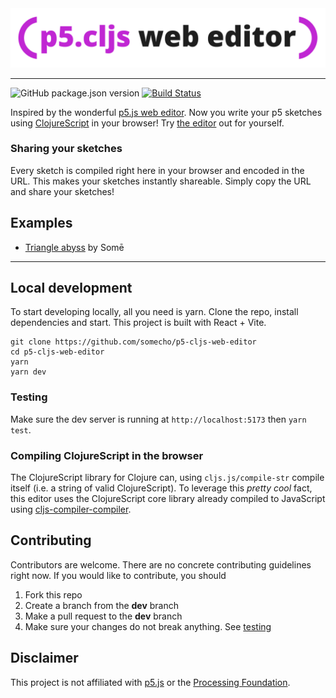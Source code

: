 <div align="center">
  <img src="./assets/banner.png/">
</div>           

---
![GitHub package.json version](https://img.shields.io/github/package-json/v/p5cljs-editor/p5cljs-editor.github.io)
[![Build Status](https://img.shields.io/endpoint.svg?url=https%3A%2F%2Factions-badge.atrox.dev%2Fp5cljs-editor%2Fp5cljs-editor.github.io%2Fbadge%3Fref%3Dmaster&style=flat)](https://actions-badge.atrox.dev/p5cljs-editor/p5cljs-editor.github.io/goto?ref=master)

Inspired by the wonderful [p5.js web editor](https://editor.p5js.org/). Now you write your p5 sketches using [ClojureScript](https://clojurescript.org/) in your browser! Try [the editor](https://p5cljs-editor.onrender.com/) out for yourself.

### Sharing your sketches
Every sketch is compiled right here in your browser and encoded in the URL. This makes your sketches instantly shareable. Simply copy the URL and share your sketches!

## Examples
- [Triangle abyss](https://p5cljs-editor.onrender.com/?sketch=dVPRTttAEHzPV4xaUdlAYmMUhEiFhChtkUBIJDwhHi7xJr7i%2BNy7c8Cf1N%2Fol3XvHCcO0JOi2N6d2dndudHfP0mcJBirJeEyU73RJJMGL0o%2Fg%2F9zOaPCUIqqSEnDZgRLemmg5v7l9nrS5gyA3ui70hCYqbI%2BhCHC18za0pxFkSo5R1V6RgOlF9EaYyImOB%2F0RhcPk59392ddGdeTm6szTLQUxSInXExrY9DHDyoqoWscHaIRXk2X0hipil4vSGmOycUDTgbJ6fHR6XAYNh8LlCqvF5wDfLonW%2BnCsM5cGus6Sb5hRdqyJt%2BYgKZFlQvdogafGPf4ihpapLIyKKpl38iU078wYG7I9l1EFOaJM4OcLB6NpRJB5PVs8kMON6eBIZhL7UV0SULHwjz983MEmvunjxgQLEWJz8E%2B9uCKhe9DBxxqqD8IepWrV1cGwa2wWTRTBnshmLHpkx8P8NqFds%2Bq7kCNLN5D63Ddyc5xNVf1U%2BhOu55Ui5f%2BetpwS6rYHJjSQhbjTJQUUZH6B1jlk737dtbjXvz0f5loC3Tag1QZ%2Bs11PWA9W1GWeQ3OdZsnVuTbdOBNKX6%2BvLkbX21l8iCrEo9tmZkmYelSFCthcBLH7teyFGpstXqm3R632KmYPS%2B04nuFBuPX4dZsNV%2B8YRxvJscu2Uc8iOM4GXrsUuZs3Xa4bXuy6xVHshl%2Bw22bVa%2FZhm%2FWaptt%2FifautXt2zcnDblM6XUlIZjc1n7%2F7Pc3YO0%2BB%2F2NLsgQR7spLG3fzftFpjbz9XfCrM2HM5KLzPr41lhO0Jwn4nKSIU8oYlmbGXS0ePWtyfxtxnF7PXbKBV07ep%2BG%2FwA%3D) by Somē 
---

## Local development
To start developing locally, all you need is yarn. Clone the repo, install dependencies and start. This project is built with React + Vite. 
```
git clone https://github.com/somecho/p5-cljs-web-editor
cd p5-cljs-web-editor
yarn 
yarn dev
```

### Testing
Make sure the dev server is running at `http://localhost:5173` then `yarn test`.

### Compiling ClojureScript in the browser
The ClojureScript library for Clojure can, using `cljs.js/compile-str` compile itself (i.e. a string of valid ClojureScript). To leverage this _pretty cool_ fact, this editor uses the ClojureScript core library already compiled to JavaScript using [cljs-compiler-compiler](https://github.com/somecho/cljs-compiler-compiler). 

## Contributing 
Contributors are welcome. There are no concrete contributing guidelines right now. If you would like to contribute, you should 
1. Fork this repo
2. Create a branch from the **dev** branch
3. Make a pull request to the **dev** branch
4. Make sure your changes do not break anything. See [testing](#Testing)

## Disclaimer
This project is not affiliated with [p5.js](https://p5js.org/) or the [Processing Foundation](https://processing.org/).
